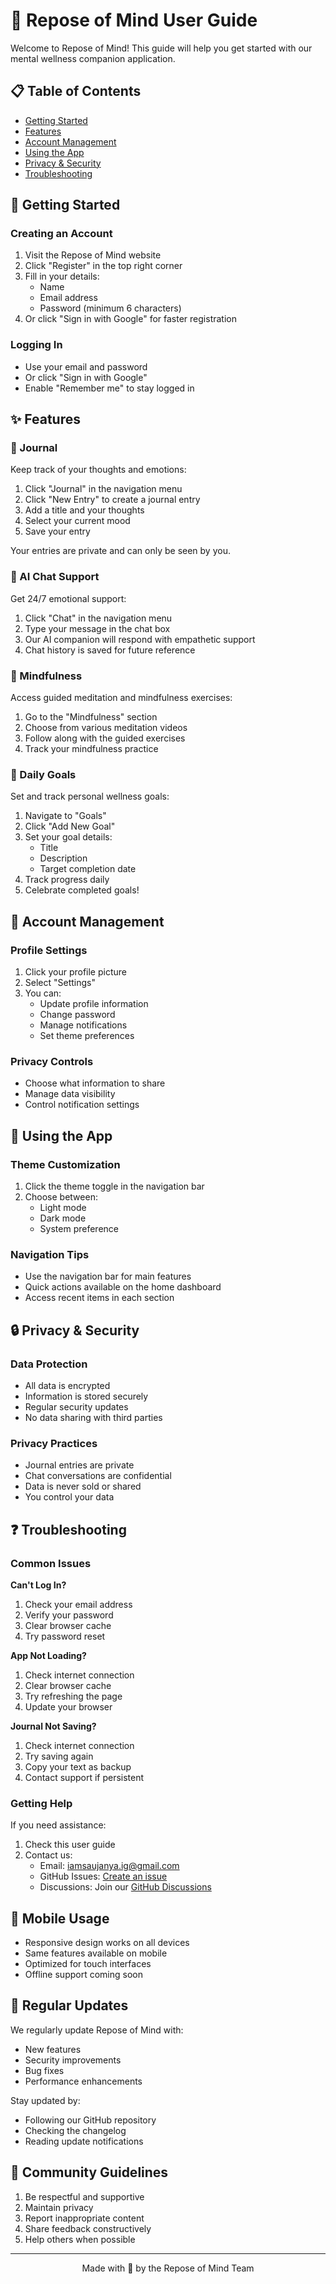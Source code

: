 # 📘 Repose of Mind User Guide

Welcome to Repose of Mind! This guide will help you get started with our mental wellness companion application.

## 📋 Table of Contents
- [Getting Started](#getting-started)
- [Features](#features)
- [Account Management](#account-management)
- [Using the App](#using-the-app)
- [Privacy & Security](#privacy--security)
- [Troubleshooting](#troubleshooting)

## 🚀 Getting Started

### Creating an Account
1. Visit the Repose of Mind website
2. Click "Register" in the top right corner
3. Fill in your details:
   - Name
   - Email address
   - Password (minimum 6 characters)
4. Or click "Sign in with Google" for faster registration

### Logging In
- Use your email and password
- Or click "Sign in with Google"
- Enable "Remember me" to stay logged in

## ✨ Features

### 📝 Journal
Keep track of your thoughts and emotions:
1. Click "Journal" in the navigation menu
2. Click "New Entry" to create a journal entry
3. Add a title and your thoughts
4. Select your current mood
5. Save your entry

Your entries are private and can only be seen by you.

### 💭 AI Chat Support
Get 24/7 emotional support:
1. Click "Chat" in the navigation menu
2. Type your message in the chat box
3. Our AI companion will respond with empathetic support
4. Chat history is saved for future reference

### 🧘 Mindfulness
Access guided meditation and mindfulness exercises:
1. Go to the "Mindfulness" section
2. Choose from various meditation videos
3. Follow along with the guided exercises
4. Track your mindfulness practice

### 🎯 Daily Goals
Set and track personal wellness goals:
1. Navigate to "Goals"
2. Click "Add New Goal"
3. Set your goal details:
   - Title
   - Description
   - Target completion date
4. Track progress daily
5. Celebrate completed goals!

## 👤 Account Management

### Profile Settings
1. Click your profile picture
2. Select "Settings"
3. You can:
   - Update profile information
   - Change password
   - Manage notifications
   - Set theme preferences

### Privacy Controls
- Choose what information to share
- Manage data visibility
- Control notification settings

## 🎨 Using the App

### Theme Customization
1. Click the theme toggle in the navigation bar
2. Choose between:
   - Light mode
   - Dark mode
   - System preference

### Navigation Tips
- Use the navigation bar for main features
- Quick actions available on the home dashboard
- Access recent items in each section

## 🔒 Privacy & Security

### Data Protection
- All data is encrypted
- Information is stored securely
- Regular security updates
- No data sharing with third parties

### Privacy Practices
- Journal entries are private
- Chat conversations are confidential
- Data is never sold or shared
- You control your data

## ❓ Troubleshooting

### Common Issues

**Can't Log In?**
1. Check your email address
2. Verify your password
3. Clear browser cache
4. Try password reset

**App Not Loading?**
1. Check internet connection
2. Clear browser cache
3. Try refreshing the page
4. Update your browser

**Journal Not Saving?**
1. Check internet connection
2. Try saving again
3. Copy your text as backup
4. Contact support if persistent

### Getting Help
If you need assistance:
1. Check this user guide
2. Contact us:
   - Email: iamsaujanya.ig@gmail.com
   - GitHub Issues: [Create an issue](https://github.com/yourusername/repose-of-mind/issues)
   - Discussions: Join our [GitHub Discussions](https://github.com/yourusername/repose-of-mind/discussions)

## 📱 Mobile Usage
- Responsive design works on all devices
- Same features available on mobile
- Optimized for touch interfaces
- Offline support coming soon

## 🔄 Regular Updates
We regularly update Repose of Mind with:
- New features
- Security improvements
- Bug fixes
- Performance enhancements

Stay updated by:
- Following our GitHub repository
- Checking the changelog
- Reading update notifications

## 🤝 Community Guidelines
1. Be respectful and supportive
2. Maintain privacy
3. Report inappropriate content
4. Share feedback constructively
5. Help others when possible

---

<div align="center">
Made with 💖 by the Repose of Mind Team
</div> 